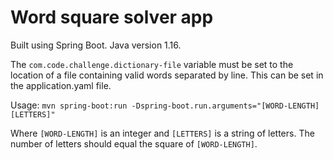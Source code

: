 # Word square solver app
Built using Spring Boot. Java version 1.16.

The `com.code.challenge.dictionary-file` variable must be set to the location of a file containing valid words separated
by line. This can be set in the application.yaml file.

Usage: `mvn spring-boot:run -Dspring-boot.run.arguments="[WORD-LENGTH] [LETTERS]"`

Where `[WORD-LENGTH]` is an integer and `[LETTERS]` is a string of letters. The number of letters should equal the
square of `[WORD-LENGTH]`.

